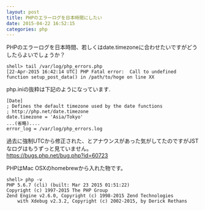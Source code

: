 ```yaml
---
layout: post
title: PHPのエラーログを日本時間にしたい
date: 2015-04-22 16:52:15
categories: php
---
```

<p>PHPのエラーログを日本時間、若しくはdate.timezoneに合わせたいですがどうしたらよいでしょうか？</p>

<pre><code>shell&gt; tail /var/log/php_errors.php
[22-Apr-2015 16:42:14 UTC] PHP Fatal error:  Call to undefined function setup_post_data() in /path/to/hoge on line XX
</code></pre>

<p>php.iniの抜粋は下記のようになっています.</p>

<pre><code>[Date]
; Defines the default timezone used by the date functions
; http://php.net/date.timezone
date.timezone = 'Asia/Tokyo'
...(省略)....
error_log = /var/log/php_errors.log
</code></pre>

<p>過去に強制UTCから修正された、とアナウンスがあった気がしてたのですがJSTなログはもうずっと見ていません。<br>
<a href="https://bugs.php.net/bug.php?id=60723" rel="nofollow">https://bugs.php.net/bug.php?id=60723</a></p>

<p>PHPはMac OSXのhomebrewから入れた物です。</p>

<pre><code>shell&gt; php -v
PHP 5.6.7 (cli) (built: Mar 23 2015 01:51:22)
Copyright (c) 1997-2015 The PHP Group
Zend Engine v2.6.0, Copyright (c) 1998-2015 Zend Technologies
    with Xdebug v2.3.2, Copyright (c) 2002-2015, by Derick Rethans
</code></pre>
